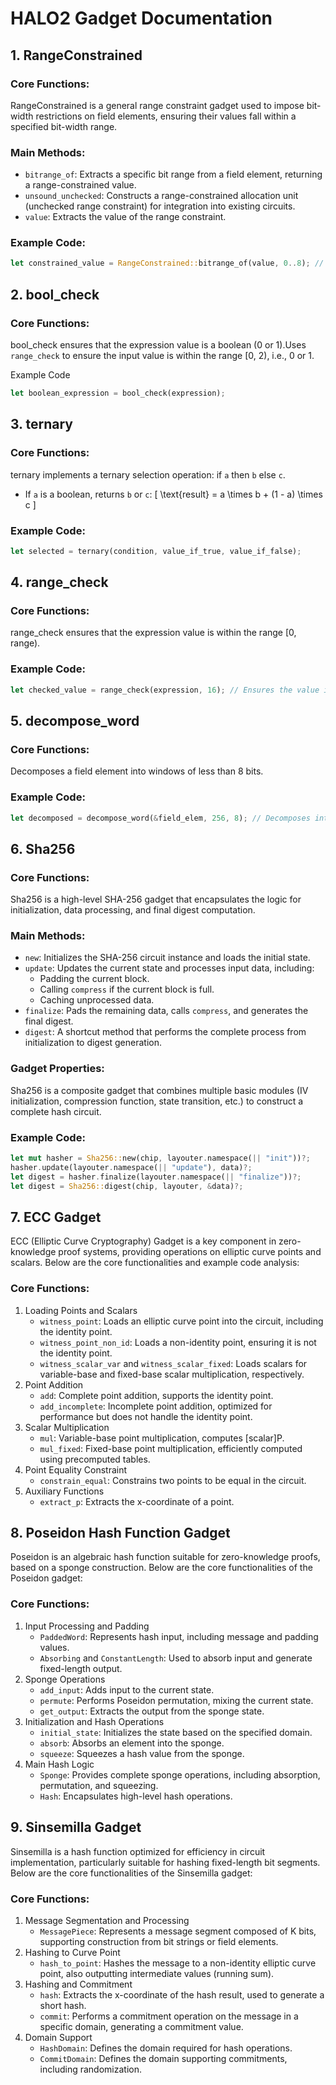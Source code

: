 # HALO2 Gadget Documentation

## 1. RangeConstrained

### Core Functions:
RangeConstrained is a general range constraint gadget used to impose bit-width restrictions on field elements, ensuring their values fall within a specified bit-width range.

### Main Methods:
- `bitrange_of`: Extracts a specific bit range from a field element, returning a range-constrained value.
- `unsound_unchecked`: Constructs a range-constrained allocation unit (unchecked range constraint) for integration into existing circuits.
- `value`: Extracts the value of the range constraint.

### Example Code:
```rust
let constrained_value = RangeConstrained::bitrange_of(value, 0..8); // Extracts the lower 8 bits of the field element
```
## 2. bool_check

### Core Functions:
bool_check ensures that the expression value is a boolean (0 or 1).Uses `range_check` to ensure the input value is within the range [0, 2), i.e., 0 or 1.

Example Code
```rust
let boolean_expression = bool_check(expression);
```
## 3. ternary

### Core Functions:
ternary implements a ternary selection operation: if `a` then `b` else `c`.
- If `a` is a boolean, returns `b` or `c`:
  \[
  \text{result} = a \times b + (1 - a) \times c
  \]

### Example Code:
```rust
let selected = ternary(condition, value_if_true, value_if_false);
```
## 4. range_check

### Core Functions:
range_check ensures that the expression value is within the range [0, range).

### Example Code:
```rust
let checked_value = range_check(expression, 16); // Ensures the value is within the range [0, 16)
```

## 5. decompose_word

### Core Functions:
Decomposes a field element into windows of less than 8 bits.

### Example Code:
```rust
let decomposed = decompose_word(&field_elem, 256, 8); // Decomposes into 8-bit windows
```
## 6. Sha256

### Core Functions:
Sha256 is a high-level SHA-256 gadget that encapsulates the logic for initialization, data processing, and final digest computation.

### Main Methods:
- `new`: Initializes the SHA-256 circuit instance and loads the initial state.
- `update`: Updates the current state and processes input data, including:
  - Padding the current block.
  - Calling `compress` if the current block is full.
  - Caching unprocessed data.
- `finalize`: Pads the remaining data, calls `compress`, and generates the final digest.
- `digest`: A shortcut method that performs the complete process from initialization to digest generation.

### Gadget Properties:
Sha256 is a composite gadget that combines multiple basic modules (IV initialization, compression function, state transition, etc.) to construct a complete hash circuit.

### Example Code:
```rust
let mut hasher = Sha256::new(chip, layouter.namespace(|| "init"))?;
hasher.update(layouter.namespace(|| "update"), data)?;
let digest = hasher.finalize(layouter.namespace(|| "finalize"))?;
let digest = Sha256::digest(chip, layouter, &data)?;
```

## 7. ECC Gadget

ECC (Elliptic Curve Cryptography) Gadget is a key component in zero-knowledge proof systems, providing operations on elliptic curve points and scalars. Below are the core functionalities and example code analysis:

### Core Functions:
1. Loading Points and Scalars
   - `witness_point`: Loads an elliptic curve point into the circuit, including the identity point.
   - `witness_point_non_id`: Loads a non-identity point, ensuring it is not the identity point.
   - `witness_scalar_var` and `witness_scalar_fixed`: Loads scalars for variable-base and fixed-base scalar multiplication, respectively.
2. Point Addition
   - `add`: Complete point addition, supports the identity point.
   - `add_incomplete`: Incomplete point addition, optimized for performance but does not handle the identity point.
3. Scalar Multiplication
   - `mul`: Variable-base point multiplication, computes [scalar]P.
   - `mul_fixed`: Fixed-base point multiplication, efficiently computed using precomputed tables.
4. Point Equality Constraint
   - `constrain_equal`: Constrains two points to be equal in the circuit.
5. Auxiliary Functions
   - `extract_p`: Extracts the x-coordinate of a point.

## 8. Poseidon Hash Function Gadget

Poseidon is an algebraic hash function suitable for zero-knowledge proofs, based on a sponge construction. Below are the core functionalities of the Poseidon gadget:

### Core Functions:
1. Input Processing and Padding
   - `PaddedWord`: Represents hash input, including message and padding values.
   - `Absorbing` and `ConstantLength`: Used to absorb input and generate fixed-length output.
2. Sponge Operations
   - `add_input`: Adds input to the current state.
   - `permute`: Performs Poseidon permutation, mixing the current state.
   - `get_output`: Extracts the output from the sponge state.
3. Initialization and Hash Operations
   - `initial_state`: Initializes the state based on the specified domain.
   - `absorb`: Absorbs an element into the sponge.
   - `squeeze`: Squeezes a hash value from the sponge.
4. Main Hash Logic
   - `Sponge`: Provides complete sponge operations, including absorption, permutation, and squeezing.
   - `Hash`: Encapsulates high-level hash operations.

## 9. Sinsemilla Gadget

Sinsemilla is a hash function optimized for efficiency in circuit implementation, particularly suitable for hashing fixed-length bit segments. Below are the core functionalities of the Sinsemilla gadget:

### Core Functions:
1. Message Segmentation and Processing
   - `MessagePiece`: Represents a message segment composed of K bits, supporting construction from bit strings or field elements.
2. Hashing to Curve Point
   - `hash_to_point`: Hashes the message to a non-identity elliptic curve point, also outputting intermediate values (running sum).
3. Hashing and Commitment
   - `hash`: Extracts the x-coordinate of the hash result, used to generate a short hash.
   - `commit`: Performs a commitment operation on the message in a specific domain, generating a commitment value.
4. Domain Support
   - `HashDomain`: Defines the domain required for hash operations.
   - `CommitDomain`: Defines the domain supporting commitments, including randomization.